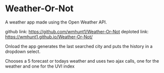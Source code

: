 # Weather-Or-Not
A weather app made using the Open Weather API.

github link: https://github.com/wmhunt1/Weather-Or-Not
deploted link: https://wmhunt1.github.io/Weather-Or-Not/

Onload the app generates the last searched city and puts the history in a dropdown select.

Chooses a 5 forecast or todays weather and uses two ajax calls, one for the weather and one for the UVI index
